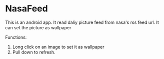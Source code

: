 # NasaFeed
This is  an android app. It read daliy picture feed from nasa's rss feed url. It can set the picture as wallpaper

Functions:
1. Long click on an image to set it as wallpaper
2. Pull down to refresh.
